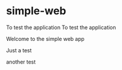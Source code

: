 # simple-web
To test the application
To test the application

Welcome to the simple web app

Just a test

another test
